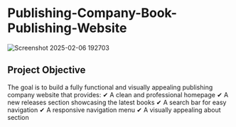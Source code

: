# Publishing-Company-Book-Publishing-Website

![Screenshot 2025-02-06 192703](https://github.com/user-attachments/assets/448c60f1-7441-4f85-a3c8-c879d7406ef2)

## Project Objective
The goal is to build a fully functional and visually appealing publishing company website that provides:
✔ A clean and professional homepage
✔ A new releases section showcasing the latest books
✔ A search bar for easy navigation
✔ A responsive navigation menu
✔ A visually appealing about section


